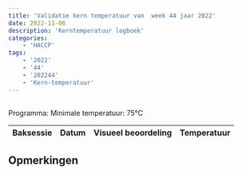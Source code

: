 ```yaml
---
title: 'Validatie kern temperatuur van  week 44 jaar 2022'
date: 2022-11-06
description: 'Kerntemperatuur logboek'
categories:
    - 'HACCP'
tags:
    - '2022'
    - '44'
    - '202244'
    - 'Kern-temperatuur'
---
```


## 

Programma: 
Minimale temperatuur: 75°C

| Baksessie | Datum | Visueel beoordeling | Temperatuur |
|:---|:---|:---|:---|


## Opmerkingen


